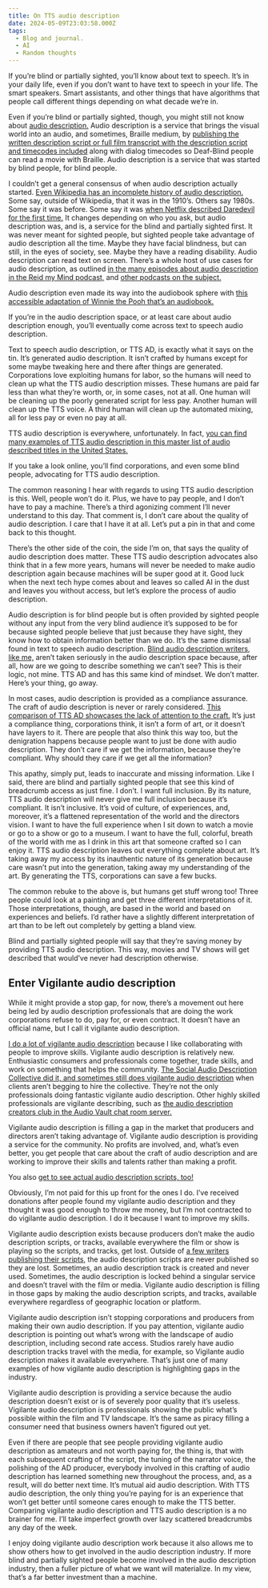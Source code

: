 ```yaml
---
title: On TTS audio description
date: 2024-05-09T23:03:58.000Z
tags:
  - Blog and journal.
  - AI
  - Random thoughts
---
```


If you’re blind or partially sighted, you’ll know about text to speech. It’s in your daily life, even if you don’t want to have text to speech in your life. The smart speakers. Smart assistants, and other things that have algorithms that people call different things depending on what decade we’re in.

Even if you’re blind or partially sighted, though, you might still not know about [audio description.](https://en.wikipedia.org/wiki/Audio_description) Audio description is a service that brings the visual world into an audio, and sometimes, Braille medium, by [publishing the written description script or full film transcript with the description script and timecodes included](https://brett.coulstock.id.au/index.html#audio-description-and-accessibility) along with dialog timecodes so Deaf-Blind people can read a movie with Braille. Audio description is a service that was started by blind people, for blind people.

I couldn’t get a general consensus of when audio description actually started. [Even Wikipedia has an incomplete history of audio description.](https://en.wikipedia.org/wiki/Audio_description) Some say, outside of Wikipedia, that it was in the 1910’s. Others say 1980s. Some say it was before. Some say it was [when Netflix described Daredevil for the first time.](https://www.npr.org/2015/04/18/400590705/after-fan-pressure-netflix-makes-daredevil-accessible-to-the-blind) It changes depending on who you ask, but audio description was, and is, a service for the blind and partially sighted first. It was never meant for sighted people, but sighted people take advantage of audio description all the time. Maybe they have facial blindness, but can still, in the eyes of society, see. Maybe they have a reading disability. Audio description can read text on screen. There’s a whole host of use cases for audio description, as outlined [in the many episodes about audio description in the Reid my Mind podcast,](https://reidmymind.com/tag/audio-description/) and [other podcasts on the subject.](https://adp.acb.org/podcasts.html)

Audio description even made its way into the audiobook sphere with [this accessible adaptation of Winnie the Pooh that’s an audiobook.](https://www.audible.com/pd/Winnie-the-Pooh-Audiobook/B0BT12X186?qid=1715264796&sr=1-1&ref_pageloadid=not_applicable&ref=a_search_c3_lProduct_1_1&pf_rd_p=83218cca-c308-412f-bfcf-90198b687a2f&pf_rd_r=S0K1JDP63Q7WWZMKH3SQ&pageLoadId=9Krt62kCIxeDpIRh&creativeId=0d6f6720-f41c-457e-a42b-8c8dceb62f2c)

If you’re in the audio description space, or at least care about audio description enough, you’ll eventually come across text to speech audio description.

Text to speech audio description, or TTS AD, is exactly what it says on the tin. It’s generated audio description. It isn’t crafted by humans except for some maybe tweaking here and there after things are generated. Corporations love exploiting humans for labor, so the humans will need to clean up what the TTS audio description misses. These humans are paid far less than what they’re worth, or, in some cases, not at all. One human will be cleaning up the poorly generated script for less pay. Another human will clean up the TTS voice. A third human will clean up the automated mixing, all for less pay or even no pay at all.

TTS audio description is everywhere, unfortunately. In fact, [you can find many examples of TTS audio description in this master list of audio described titles in the United States.](https://adp.acb.org/masterad.html)

If you take a look online, you’ll find corporations, and even some blind people, advocating for TTS audio description.

The common reasoning I hear with regards to using TTS audio description is this. Well, people won’t do it. Plus, we have to pay people, and I don’t have to pay a machine. There’s a third agonizing comment I’ll never understand to this day. That comment is, I don’t care about the quality of audio description. I care that I have it at all. Let’s put a pin in that and come back to this thought.

There’s the other side of the coin, the side I’m on, that says the quality of audio description does matter. These TTS audio description advocates also think that in a few more years, humans will never be needed to make audio description again because machines will be super good at it. Good luck when the next tech hype comes about and leaves so called AI in the dust and leaves you without access, but let’s explore the process of audio description.

Audio description is for blind people but is often provided by sighted people without any input from the very blind audience it’s supposed to be for because sighted people believe that just because they have sight, they know how to obtain information better than we do. It’s the same dismissal found in text to speech audio description. [Blind audio description writers, like me,](/posts/5732) aren’t taken seriously in the audio description space because, after all, how are we going to describe something we can’t see? This is their logic, not mine. TTS AD and has this same kind of mindset. We don’t matter. Here’s your thing, go away.

In most cases, audio description is provided as a compliance assurance. The craft of audio description is never or rarely considered. [This comparison of TTS AD showcases the lack of attention to the craft.](https://www.roysamuelson.com/human-ad-and-synth-voice-ad-comparison/) It’s just a compliance thing, corporations think, it isn’t a form of art, or it doesn’t have layers to it. There are people that also think this way too, but the denigration happens because people want to just be done with audio description. They don’t care if we get the information, because they’re compliant. Why should they care if we get all the information?

This apathy, simply put, leads to inaccurate and missing information. Like I said, there are blind and partially sighted people that see this kind of breadcrumb access as just fine. I don’t. I want full inclusion. By its nature, TTS audio description will never give me full inclusion because it’s compliant. It isn’t inclusive. It’s void of culture, of experiences, and, moreover, it’s a flattened representation of the world and the directors vision. I want to have the full experience when I sit down to watch a movie or go to a show or go to a museum. I want to have the full, colorful, breath of the world with me as I drink in this art that someone crafted so I can enjoy it. TTS audio description leaves out everything complete about art. It’s taking away my access by its inauthentic nature of its generation because care wasn’t put into the generation, taking away my understanding of the art. By generating the TTS, corporations can save a few bucks.

The common rebuke to the above is, but humans get stuff wrong too! Three people could look at a painting and get three different interpretations of it. Those interpretations, though, are based in the world and based on experiences and beliefs. I’d rather have a slightly different interpretation of art than to be left out completely by getting a bland view.

Blind and partially sighted people will say that they’re saving money by providing TTS audio description. This way, movies and TV shows will get described that would’ve never had description otherwise.

## Enter Vigilante audio description

While it might provide a stop gap, for now, there’s a movement out here being led by audio description professionals that are doing the work corporations refuse to do, pay for, or even contract. It doesn’t have an official name, but I call it vigilante audio description.

[I do a lot of vigilante audio description](/ad) because I like collaborating with people to improve skills. Vigilante audio description is relatively new. Enthusiastic consumers and professionals come together, trade skills, and work on something that helps the community. [The Social Audio Description Collective did it, and sometimes still does vigilante audio description](https://socialaudiodescription.com/vigilante-audio-description/) when clients aren’t begging to hire the collective. They’re not the only professionals doing fantastic vigilante audio description. Other highly skilled professionals are vigilante describing, such as [the audio description creators club in the Audio Vault chat room server.](https://audiovault.net/)

Vigilante audio description is filling a gap in the market that producers and directors aren’t taking advantage of. Vigilante audio description is providing a service for the community. No profits are involved, and, what’s even better, you get people that care about the craft of audio description and are working to improve their skills and talents rather than making a profit.

You also [get to see actual audio description scripts, too!](https://brett.coulstock.id.au/index.html#audio-description-and-accessibility)

Obviously, I’m not paid for this up front for the ones I do. I’ve received donations after people found my vigilante audio description and they thought it was good enough to throw me money, but I’m not contracted to do vigilante audio description. I do it because I want to improve my skills.

Vigilante audio description exists because producers don’t make the audio description scripts, or tracks, available everywhere the film or show is playing so the scripts, and tracks, get lost. Outside of [a few writers publishing their scripts,](https://brett.coulstock.id.au/index.html#audio-description-and-accessibility) the audio description scripts are never published so they are lost. Sometimes, an audio description track is created and never used. Sometimes, the audio description is locked behind a singular service and doesn’t travel with the film or media. Vigilante audio description is filling in those gaps by making the audio description scripts, and tracks, available everywhere regardless of geographic location or platform.

Vigilante audio description isn’t stopping corporations and producers from making their own audio description. If you pay attention, vigilante audio description is pointing out what’s wrong with the landscape of audio description, including second rate access. Studios rarely have audio description tracks travel with the media, for example, so Vigilante audio description makes it available everywhere. That’s just one of many examples of how vigilante audio description is highlighting gaps in the industry.

Vigilante audio description is providing a service because the audio description doesn’t exist or is of severely poor quality that it’s useless. Vigilante audio description is professionals showing the public what’s possible within the film and TV landscape. It’s the same as piracy filling a consumer need that business owners haven’t figured out yet.

Even if there are people that see people providing vigilante audio description as amateurs and not worth paying for, the thing is, that with each subsequent crafting of the script, the tuning of the narrator voice, the polishing of the AD producer, everybody involved in this crafting of audio description has learned something new throughout the process, and, as a result, will do better next time. It’s mutual aid audio description. With TTS audio description, the only thing you’re paying for is an experience that won’t get better until someone cares enough to make the TTS better. Comparing vigilante audio description and TTS audio description is a no brainer for me. I’ll take imperfect growth over lazy scattered breadcrumbs any day of the week.

I enjoy doing vigilante audio description work because it also allows me to show others how to get involved in the audio description industry. If more blind and partially sighted people become involved in the audio description industry, then a fuller picture of what we want will materialize. In my view, that’s a far better investment than a machine.
